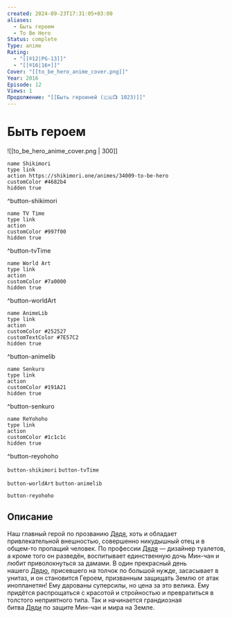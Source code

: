 ```yaml
---
created: 2024-09-23T17:31:05+03:00
aliases:
  - Быть героем
  - To Be Hero
Status: complete
Type: anime
Rating:
  - "[[®️12|PG-13]]"
  - "[[®️16|16+]]"
Cover: "[[to_be_hero_anime_cover.png]]"
Year: 2016
Episode: 12
Views: 1
Продолжение: "[[Быть героиней (🇨🇳📺 1023)]]"
---
```


# Быть героем

![[to_be_hero_anime_cover.png | 300]]

```button
name Shikimori
type link
action https://shikimori.one/animes/34009-to-be-hero
customColor #4682b4
hidden true
```
^button-shikimori

```button
name TV Time
type link
action 
customColor #997f00
hidden true
```
^button-tvTime

```button
name World Art
type link
action 
customColor #7a0000
hidden true
```
^button-worldArt

```button
name AnimeLib
type link
action 
customColor #252527
customTextColor #7E57C2
hidden true
```
^button-animelib

```button
name Senkuro
type link
action 
customColor #191A21
hidden true
```
^button-senkuro

```button
name ReYohoho
type link
action 
customColor #1c1c1c
hidden true
```
^button-reyohoho



`button-shikimori` `button-tvTime`

`button-worldArt` `button-animelib`

`button-reyohoho`

## Описание

Наш главный герой по прозванию [Дядя](https://shikimori.one/characters/145035-uncle), хоть и обладает привлекательной внешностью, совершенно никудышный отец и в общем-то пропащий человек. По профессии [Дядя](https://shikimori.one/characters/145035-uncle) — дизайнер туалетов, а кроме того он разведён, воспитывает единственную дочь Мин-чан и любит приволокнуться за дамами. В один прекрасный день нашего [Дядю](https://shikimori.one/characters/145035-uncle), присевшего на толчок по большой нужде, засасывает в унитаз, и он становится Героем, призванным защищать Землю от атак инопланетян! Ему дарованы суперсилы, но цена за это велика. Ему придётся распрощаться с красотой и стройностью и превратиться в толстого неприятного типа. Так и начинается грандиозная битва [Дяди](https://shikimori.one/characters/145035-uncle) по защите Мин-чан и мира на Земле.
